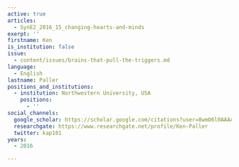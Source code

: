 ```yaml
---
active: true
articles:
  - SynE2_2016_15_changing-hearts-and-minds
exerpt: ''
firstname: Ken
is_institution: false
issue:
  - content/issues/brains-that-pull-the-triggers.md
language:
  - English
lastname: Paller
positions_and_institutions:
  - institution: Northwestern University, USA
    positions:
      - ''
social_channels:
  google_scholar: https://scholar.google.com/citations?user=8wmO6l0AAAAJ&hl=en
  researchgate: https://www.researchgate.net/profile/Ken-Paller
  twitter: kap101
years:
  - 2016

---
```

